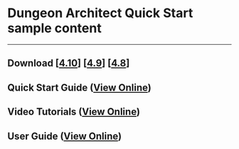 # Dungeon Architect Quick Start sample content

---

## Download  [[4.10](https://github.com/coderespawn/dungeon-architect-quick-start-ue4/archive/4.10.zip)] [[4.9](https://github.com/coderespawn/dungeon-architect-quick-start-ue4/archive/4.9.zip)] [[4.8](https://github.com/coderespawn/dungeon-architect-quick-start-ue4/archive/4.8.zip)]

## Quick Start Guide ([View Online](http://htmlpreview.github.io/?https://github.com/coderespawn/dungeon-architect-quick-start-ue4/blob/4.10/Quick%20Start%20Guide.html))

## Video Tutorials ([View Online](http://htmlpreview.github.io/?https://github.com/coderespawn/dungeon-architect-quick-start-ue4/blob/4.10/Docs/VideoTutorials.html))

## User Guide ([View Online](https://docs.google.com/document/d/1g1FrRcK8ohwg6VRhCLeKYB7B6mVO5xRPNkgWRfaogzY/edit))
